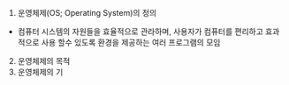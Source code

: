 1) 운영체제(OS; Operating System)의 정의
 - 컴퓨터 시스템의 자원들을 효율적으로 관라하며, 사용자가 컴퓨터를 편리하고 효과적으로 사용 할수 있도록 환경을 제공하는 여러 프로그램의 모임

2) 운영체제의 목적
3) 운영체제의 기